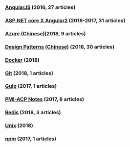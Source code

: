 
### [AngularJS](https://github.com/KarateJB/eBooks/tree/master/AngularJS) (2016, 27 articles)
### [ASP.NET core X Angular2](https://github.com/KarateJB/eBooks/tree/master/ASP.NET%20core%20X%20Angular2) (2016-2017, 31 articles) 
### [Azure (Chinese)](https://github.com/KarateJB/eBooks/tree/master/Azure)(2018, 9 articles) 
### [Design Patterns (Chinese)](https://github.com/KarateJB/eBooks/tree/master/Design%20Patterns) (2018, 30 articles) 
### [Docker](https://github.com/KarateJB/eBooks/tree/master/Docker) (2018) 
### [Git](https://github.com/KarateJB/eBooks/tree/master/Git) (2018, 1 articles) 
### [Gulp](https://github.com/KarateJB/eBooks/tree/master/Gulp) (2017, 1 articles) 
### [PMI-ACP Notes](https://github.com/KarateJB/eBooks/tree/master/PMI-ACP%20Notes) (2017, 8 articles) 
### [Redis](https://github.com/KarateJB/eBooks/tree/master/Redis) (2018, 3 articles) 
### [Unix](https://github.com/KarateJB/eBooks/tree/master/Unix) (2018) 
### [npm](https://github.com/KarateJB/eBooks/tree/master/npm) (2017, 1 articles) 

